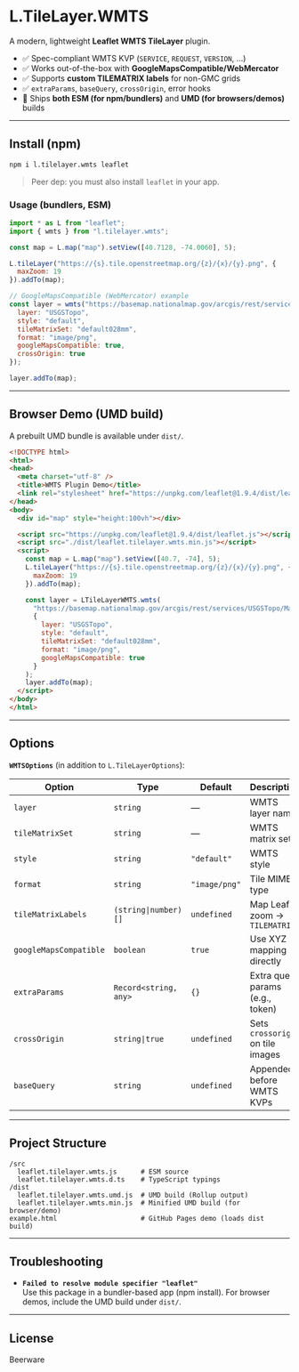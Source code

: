 # L.TileLayer.WMTS

A modern, lightweight **Leaflet WMTS TileLayer** plugin.

- ✅ Spec-compliant WMTS KVP (`SERVICE`, `REQUEST`, `VERSION`, …)
- ✅ Works out-of-the-box with **GoogleMapsCompatible/WebMercator**
- ✅ Supports **custom TILEMATRIX labels** for non-GMC grids
- ✅ `extraParams`, `baseQuery`, `crossOrigin`, error hooks
- 🧩 Ships **both ESM (for npm/bundlers)** and **UMD (for browsers/demos)** builds

---

## Install (npm)

```bash
npm i l.tilelayer.wmts leaflet
```

> Peer dep: you must also install `leaflet` in your app.

### Usage (bundlers, ESM)

```js
import * as L from "leaflet";
import { wmts } from "l.tilelayer.wmts";

const map = L.map("map").setView([40.7128, -74.0060], 5);

L.tileLayer("https://{s}.tile.openstreetmap.org/{z}/{x}/{y}.png", {
  maxZoom: 19
}).addTo(map);

// GoogleMapsCompatible (WebMercator) example
const layer = wmts("https://basemap.nationalmap.gov/arcgis/rest/services/USGSTopo/MapServer/WMTS/tile/1.0.0/", {
  layer: "USGSTopo",
  style: "default",
  tileMatrixSet: "default028mm",
  format: "image/png",
  googleMapsCompatible: true,
  crossOrigin: true
});

layer.addTo(map);
```

---

## Browser Demo (UMD build)

A prebuilt UMD bundle is available under `dist/`.

```html
<!DOCTYPE html>
<html>
<head>
  <meta charset="utf-8" />
  <title>WMTS Plugin Demo</title>
  <link rel="stylesheet" href="https://unpkg.com/leaflet@1.9.4/dist/leaflet.css" />
</head>
<body>
  <div id="map" style="height:100vh"></div>

  <script src="https://unpkg.com/leaflet@1.9.4/dist/leaflet.js"></script>
  <script src="./dist/leaflet.tilelayer.wmts.min.js"></script>
  <script>
    const map = L.map("map").setView([40.7, -74], 5);
    L.tileLayer("https://{s}.tile.openstreetmap.org/{z}/{x}/{y}.png", {
      maxZoom: 19
    }).addTo(map);

    const layer = LTileLayerWMTS.wmts(
      "https://basemap.nationalmap.gov/arcgis/rest/services/USGSTopo/MapServer/WMTS/tile/1.0.0/",
      {
        layer: "USGSTopo",
        style: "default",
        tileMatrixSet: "default028mm",
        format: "image/png",
        googleMapsCompatible: true
      }
    );
    layer.addTo(map);
  </script>
</body>
</html>
```

---

## Options

**`WMTSOptions`** (in addition to `L.TileLayerOptions`):

| Option | Type | Default | Description |
|---|---|---|---|
| `layer` | `string` | — | WMTS layer name |
| `tileMatrixSet` | `string` | — | WMTS matrix set |
| `style` | `string` | `"default"` | WMTS style |
| `format` | `string` | `"image/png"` | Tile MIME type |
| `tileMatrixLabels` | `(string\|number)[]` | `undefined` | Map Leaflet zoom → `TILEMATRIX` |
| `googleMapsCompatible` | `boolean` | `true` | Use XYZ mapping directly |
| `extraParams` | `Record<string, any>` | `{}` | Extra query params (e.g., token) |
| `crossOrigin` | `string\|true` | `undefined` | Sets `crossorigin` on tile images |
| `baseQuery` | `string` | `undefined` | Appended before WMTS KVPs |

---

## Project Structure

```
/src
  leaflet.tilelayer.wmts.js      # ESM source
  leaflet.tilelayer.wmts.d.ts    # TypeScript typings
/dist
  leaflet.tilelayer.wmts.umd.js  # UMD build (Rollup output)
  leaflet.tilelayer.wmts.min.js  # Minified UMD build (for browser/demo)
example.html                     # GitHub Pages demo (loads dist build)
```

---

## Troubleshooting

- **`Failed to resolve module specifier "leaflet"`**  
  Use this package in a bundler-based app (npm install). For browser demos, include the UMD build under `dist/`.

---

## License

Beerware
